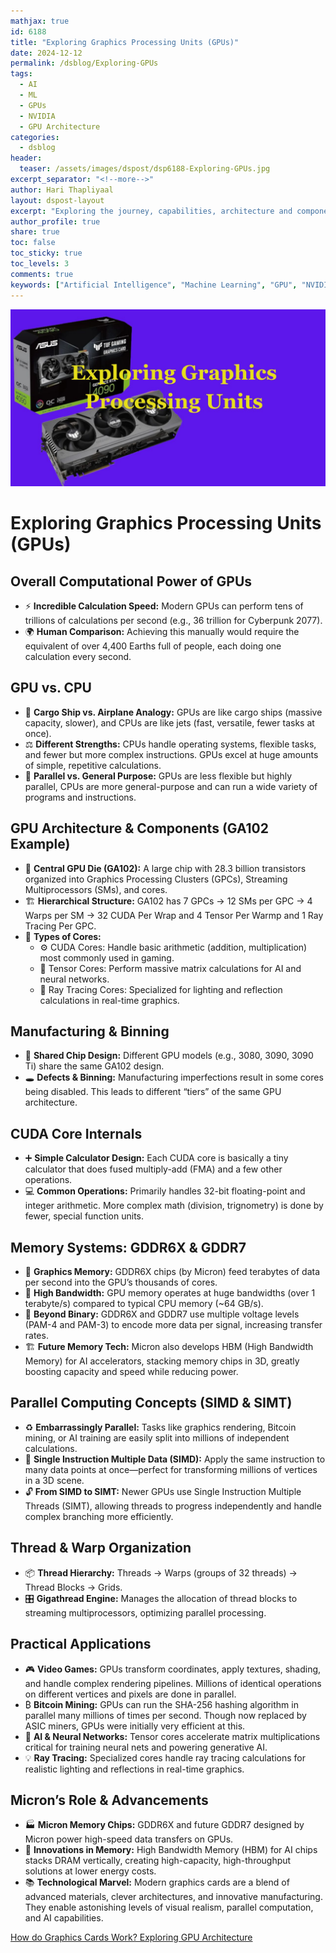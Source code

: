 ```yaml
---
mathjax: true
id: 6188
title: "Exploring Graphics Processing Units (GPUs)"
date: 2024-12-12
permalink: /dsblog/Exploring-GPUs
tags:
  - AI
  - ML
  - GPUs
  - NVIDIA
  - GPU Architecture
categories:
  - dsblog
header:
  teaser: /assets/images/dspost/dsp6188-Exploring-GPUs.jpg
excerpt_separator: "<!--more-->"
author: Hari Thapliyaal
layout: dspost-layout
excerpt: "Exploring the journey, capabilities, architecture and components of Graphics Processing Units (GPUs)"
author_profile: true
share: true
toc: false
toc_sticky: true
toc_levels: 3
comments: true
keywords: ["Artificial Intelligence", "Machine Learning", "GPU", "NVIDIA", "GPU Architecture", "GPUs in AI", "AI and GPUs"]
---
```


![Exploring Graphics Processing Units (GPUs)](/assets/images/dspost/dsp6188-Exploring-GPUs.jpg)

# Exploring Graphics Processing Units (GPUs)
 
## **Overall Computational Power of GPUs**  
- ⚡ **Incredible Calculation Speed:** Modern GPUs can perform tens of trillions of calculations per second (e.g., 36 trillion for Cyberpunk 2077).  
- 🌍 **Human Comparison:** Achieving this manually would require the equivalent of over 4,400 Earths full of people, each doing one calculation every second.
 
## **GPU vs. CPU**  
- 🚢 **Cargo Ship vs. Airplane Analogy:** GPUs are like cargo ships (massive capacity, slower), and CPUs are like jets (fast, versatile, fewer tasks at once).  
- ⚖️ **Different Strengths:** CPUs handle operating systems, flexible tasks, and fewer but more complex instructions. GPUs excel at huge amounts of simple, repetitive calculations.  
- 🔀 **Parallel vs. General Purpose:** GPUs are less flexible but highly parallel, CPUs are more general-purpose and can run a wide variety of programs and instructions.
 
## **GPU Architecture & Components (GA102 Example)**  
- 💽 **Central GPU Die (GA102):** A large chip with 28.3 billion transistors organized into Graphics Processing Clusters (GPCs), Streaming Multiprocessors (SMs), and cores.  
- 🏗️ **Hierarchical Structure:** GA102 has 7 GPCs → 12 SMs per GPC → 4 Warps per SM → 32 CUDA Per Wrap and 4 Tensor Per Warmp and 1 Ray Tracing Per GPC.  
- 🔢 **Types of Cores:**  
  - ⚙️ CUDA Cores: Handle basic arithmetic (addition, multiplication) most commonly used in gaming.  
  - 🧩 Tensor Cores: Perform massive matrix calculations for AI and neural networks.  
  - 💎 Ray Tracing Cores: Specialized for lighting and reflection calculations in real-time graphics.
 
## **Manufacturing & Binning**  
- 🔧 **Shared Chip Design:** Different GPU models (e.g., 3080, 3090, 3090 Ti) share the same GA102 design.  
- 🕳️ **Defects & Binning:** Manufacturing imperfections result in some cores being disabled. This leads to different “tiers” of the same GPU architecture.
 
## **CUDA Core Internals**  
- ➕ **Simple Calculator Design:** Each CUDA core is basically a tiny calculator that does fused multiply-add (FMA) and a few other operations.  
- 💻 **Common Operations:** Primarily handles 32-bit floating-point and integer arithmetic. More complex math (division, trignometry) is done by fewer, special function units.
 
## **Memory Systems: GDDR6X & GDDR7**  
- 💾 **Graphics Memory:** GDDR6X chips (by Micron) feed terabytes of data per second into the GPU’s thousands of cores.  
- 🚀 **High Bandwidth:** GPU memory operates at huge bandwidths (over 1 terabyte/s) compared to typical CPU memory (~64 GB/s).  
- 🔢 **Beyond Binary:** GDDR6X and GDDR7 use multiple voltage levels (PAM-4 and PAM-3) to encode more data per signal, increasing transfer rates.  
- 🏗️ **Future Memory Tech:** Micron also develops HBM (High Bandwidth Memory) for AI accelerators, stacking memory chips in 3D, greatly boosting capacity and speed while reducing power.
 
## **Parallel Computing Concepts (SIMD & SIMT)**  
- ♻️ **Embarrassingly Parallel:** Tasks like graphics rendering, Bitcoin mining, or AI training are easily split into millions of independent calculations.  
- 📜 **Single Instruction Multiple Data (SIMD):** Apply the same instruction to many data points at once—perfect for transforming millions of vertices in a 3D scene.  
- 🔓 **From SIMD to SIMT:** Newer GPUs use Single Instruction Multiple Threads (SIMT), allowing threads to progress independently and handle complex branching more efficiently.
 
## **Thread & Warp Organization**  
- 📦 **Thread Hierarchy:** Threads → Warps (groups of 32 threads) → Thread Blocks → Grids.  
- 🎛️ **Gigathread Engine:** Manages the allocation of thread blocks to streaming multiprocessors, optimizing parallel processing.
 
## **Practical Applications**  
- 🎮 **Video Games:** GPUs transform coordinates, apply textures, shading, and handle complex rendering pipelines. Millions of identical operations on different vertices and pixels are done in parallel.  
- ₿ **Bitcoin Mining:** GPUs can run the SHA-256 hashing algorithm in parallel many millions of times per second. Though now replaced by ASIC miners, GPUs were initially very efficient at this.  
- 🤖 **AI & Neural Networks:** Tensor cores accelerate matrix multiplications critical for training neural nets and powering generative AI.  
- 💡 **Ray Tracing:** Specialized cores handle ray tracing calculations for realistic lighting and reflections in real-time graphics.
 
## **Micron’s Role & Advancements**  
- 🏭 **Micron Memory Chips:** GDDR6X and future GDDR7 designed by Micron power high-speed data transfers on GPUs.  
- 🔮 **Innovations in Memory:** High Bandwidth Memory (HBM) for AI chips stacks DRAM vertically, creating high-capacity, high-throughput solutions at lower energy costs.
- 📚 **Technological Marvel:** Modern graphics cards are a blend of advanced materials, clever architectures, and innovative manufacturing. They enable astonishing levels of visual realism, parallel computation, and AI capabilities.

[How do Graphics Cards Work? Exploring GPU Architecture](https://www.youtube.com/watch?v=h9Z4oGN89MU)